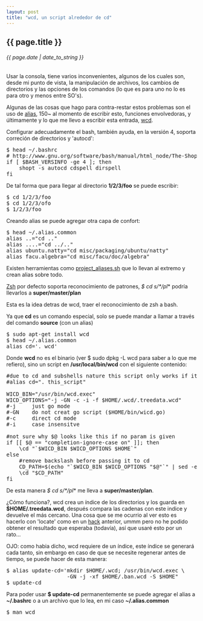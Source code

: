 ```yaml
---
layout: post
title: "wcd, un script alrededor de cd"
---
```


## {{ page.title }}
###### {{ page.date | date_to_string }}

Usar la consola, tiene varios inconvenientes, algunos de los cuales son, desde mi punto de vista, la manipulación de archivos, los cambios de directorios y las opciones de los comandos (lo que es para uno no lo es para otro y menos entre SO's).

Algunas de las cosas que hago para contra-restar estos problemas son el uso de [alias](http://ss64.com/bash/alias.html), 150~ al momento de escribir esto, funciones envolvedoras, y últimamente y lo que me llevo a escribir esta entrada, [wcd](http://www.xs4all.nl/~waterlan/).

Configurar adecuadamente el bash, también ayuda, en la versión 4, soporta correción de directorios y 'autocd':

<pre class="sh_sh">
$ head ~/.bashrc
# http://www.gnu.org/software/bash/manual/html_node/The-Shopt-Builtin.html
if [ $BASH_VERSINFO -ge 4 ]; then
    shopt -s autocd cdspell dirspell                  
fi
</pre>

De tal forma que para llegar al directorio **1/2/3/foo** se puede escribir:

<pre class="sh_sh">
$ cd 1/2/3/foo
$ cd 1/2/3/ofo
$ 1/2/3/foo
</pre>

Creando alias se puede agregar otra capa de confort:

<pre class="sh_sh">
$ head ~/.alias.common
alias ..="cd .."
alias ....="cd ../.."
alias ubuntu.natty="cd misc/packaging/ubuntu/natty"
alias facu.algebra="cd misc/facu/doc/algebra"
</pre>

Existen herramientas como [project_aliases.sh](https://github.com/relevance/etc/blob/master/bash/project_aliases.sh) que lo llevan al extremo y crean alias sobre todo.

[Zsh](http://www.zsh.org) por defecto soporta reconocimiento de patrones, **$ cd s*/*/pl** podría llevarlos a **super/master/plan**

Esta es la idea detras de wcd, traer el reconocimiento de zsh a bash.

Ya que **cd** es un comando especial, solo se puede mandar a llamar a través del comando **source** (con un alias)

<pre class="sh_sh">
$ sudo apt-get install wcd
$ head ~/.alias.common
alias cd='. wcd'
</pre>

Donde **wcd** no es el binario (ver $ sudo dpkg -L wcd para saber a lo que me refiero), sino un script en **/usr/local/bin/wcd** con el siguiente contenido:

<pre class="sh_sh">
#due to cd and subshells nature this script only works if it's sourced
#alias cd=". this_script"

WICD_BIN="/usr/bin/wcd.exec"
WICD_OPTIONS="-j -GN -c -i -f $HOME/.wcd/.treedata.wcd"
#-j     just go mode
#-GN    do not creat go script ($HOME/bin/wicd.go)
#-c     direct cd mode
#-i     case insensitve

#not sure why $@ looks like this if no param is given
if [[ $@ == "completion-ignore-case on" ]]; then
    \cd "`$WICD_BIN $WICD_OPTIONS $HOME`"
else
    #remove backslash before passing it to cd
    CD_PATH=$(echo "`$WICD_BIN $WICD_OPTIONS "$@"`" | sed -e 's:\\::g')                                                                                                                                                          
    \cd "$CD_PATH"
fi
</pre>

De esta manera **$ cd s*/*/pl** me lleva a **super/master/plan**.

¿Cómo funciona?, wcd crea un índice de los directorios y los guarda en **$HOME/.treedata.wcd**, después compara las cadenas con este indice y devuelve el más cercano. Una cosa que se me ocurrio al ver esto es hacerlo con 'locate' como en un [hack](http://www.vim.org/scripts/script.php?script_id=2871) anterior, ummm pero no he podido obtener el resultado que esperaba (todavía), así que usaré esto por un rato...

OJO: como habia dicho, wcd requiere de un índice, este índice se generará cada tanto, sin embargo en caso de que se necesite regenerar antes de tiempo, se puede hacer de esta manera:

<pre class="sh_sh">
$ alias update-cd='mkdir $HOME/.wcd; /usr/bin/wcd.exec \
                   -GN -j -xf $HOME/.ban.wcd -S $HOME"
$ update-cd
</pre>

Para poder usar **$ update-cd** permanentemente se puede agregar el alias a **~/.bashrc** o a un archivo que lo lea, en mi caso **~/.alias.common**

<pre class="sh_sh">
$ man wcd
</pre>
